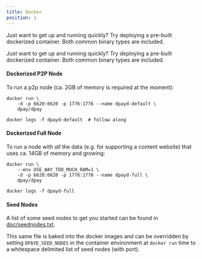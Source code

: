 ```yaml
---
title: Docker
position: 1
---
```


Just want to get up and running quickly? Try deploying a pre-built dockerized container. Both common binary types are included.

Just want to get up and running quickly?  Try deploying a pre-built
dockerized container.  Both common binary types are included.

#### Dockerized P2P Node

To run a p2p node (ca. 2GB of memory is required at the moment):

    docker run \
        -d -p 6620:6620 -p 1776:1776 --name dpayd-default \
        dpay/dpay

    docker logs -f dpayd-default  # follow along

#### Dockerized Full Node

To run a node with *all* the data (e.g. for supporting a content website)
that uses ca. 14GB of memory and growing:

    docker run \
        --env USE_WAY_TOO_MUCH_RAM=1 \
        -d -p 6620:6620 -p 1776:1776 --name dpayd-full \
        dpay/dpay

    docker logs -f dpayd-full

#### Seed Nodes

A list of some seed nodes to get you started can be found in
[doc/seednodes.txt](doc/seednodes.txt).

This same file is baked into the docker images and can be overridden by
setting `DPAYD_SEED_NODES` in the container environment at `docker run`
time to a whitespace delimited list of seed nodes (with port).
